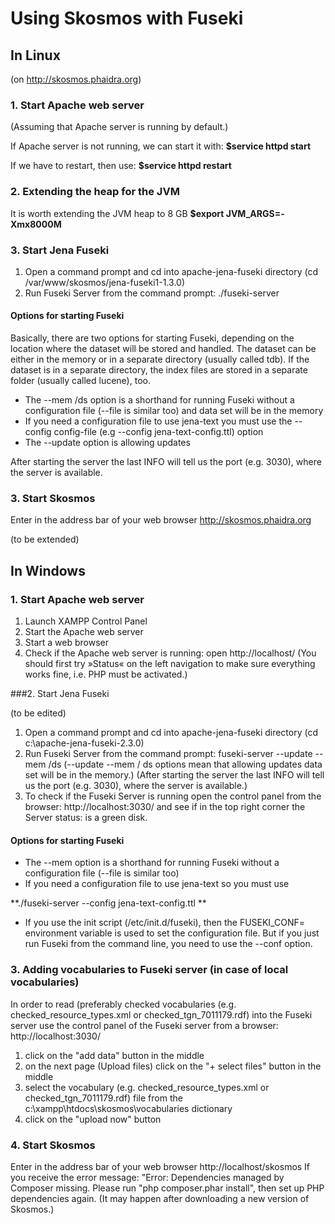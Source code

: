# Using Skosmos with Fuseki

## In Linux 

(on http://skosmos.phaidra.org)

### 1. Start Apache web server

(Assuming that Apache server is running by default.)

If Apache server is not running, we can start it with: **$service httpd start**

If we have to restart, then use: **$service httpd restart**

### 2. Extending the heap for the JVM

It is worth extending the JVM heap to 8 GB
**$export JVM_ARGS=-Xmx8000M**

### 3. Start Jena Fuseki

1. Open a command prompt and cd into apache-jena-fuseki directory (cd /var/www/skosmos/jena-fuseki1-1.3.0)
2. Run Fuseki Server from the command prompt: ./fuseki-server

#### Options for starting Fuseki

Basically, there are two options for starting Fuseki, depending on the location where the dataset will be stored and handled. The dataset can be either in the memory or in a separate directory (usually called tdb). If the dataset is in a separate directory, the index files are stored in a separate folder (usually called lucene), too.

* The --mem /ds  option is a shorthand for running Fuseki without a configuration file (--file is similar too) and data set will be in the memory
* If you need a configuration file to use jena-text you must use the --config config-file (e.g --config jena-text-config.ttl) option
* The --update option is allowing updates 

After starting the server the last INFO will tell us the port (e.g. 3030), where the server is available.

### 3. Start Skosmos
Enter in the address bar of your web browser http://skosmos.phaidra.org

(to be extended)

## In Windows

### 1. Start Apache web server

1. Launch XAMPP Control Panel
2. Start the Apache web server
3. Start a web browser
4. Check if the Apache web server is running: open http://localhost/
(You should first try »Status« on the left navigation to make sure everything works fine, i.e. PHP must be activated.)

###2. Start Jena Fuseki

(to be edited)

1. Open a command prompt and cd into apache-jena-fuseki directory (cd c:\apache-jena-fuseki-2.3.0)
2. Run Fuseki Server from the command prompt: fuseki-server --update --mem /ds
(--update --mem / ds options mean that allowing updates data set will be in the memory.)
(After starting the server the last INFO will tell us the port (e.g. 3030), where the server is available.)
3. To check if the Fuseki Server is running open the control panel from the browser: http://localhost:3030/ 
and see if in the top right corner the Server status: is a green disk.

#### Options for starting Fuseki

* The --mem option is a shorthand for running Fuseki without a configuration file (--file is similar too)
*  If you need a configuration file to use jena-text so you must use

  **./fuseki-server --config jena-text-config.ttl **

* If you use the init script (/etc/init.d/fuseki), then the FUSEKI_CONF= environment variable is used to set the configuration file. But if you just run Fuseki from the command line, you need to use the --conf option. 

### 3. Adding vocabularies to Fuseki server (in case of local vocabularies)

In order to read (preferably checked vocabularies (e.g. checked_resource_types.xml or checked_tgn_7011179.rdf) into the Fuseki server use the control panel of the Fuseki server from a browser: http://localhost:3030/

1. click on the "add data" button in the middle
2. on the next page (Upload files) click on the "+ select files" button in the middle
3. select the vocabulary (e.g. checked_resource_types.xml or checked_tgn_7011179.rdf) file from the c:\xampp\htdocs\skosmos\vocabularies dictionary
4. click on the "upload now" button

### 4. Start Skosmos
Enter in the address bar of your web browser http://localhost/skosmos
If you receive the error message: "Error: Dependencies managed by Composer missing. Please run "php composer.phar install", then set up PHP dependencies again. (It may happen after downloading a new version of Skosmos.)



